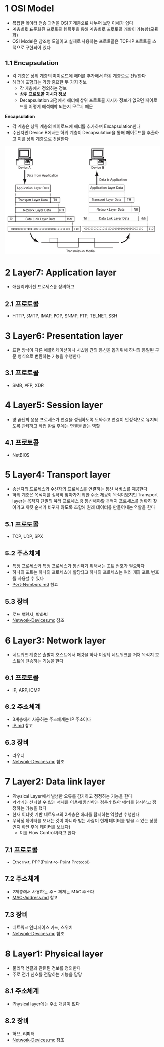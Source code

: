 # 1 OSI Model

* 복잡한 데이터 전송 과정을 OSI 7 계층으로 나누어 보면 이해가 쉽다
* 계층별로 표준화된 프로토콜 템플릿을 통해 계층별로 프로토콜 개발이 가능함(모듈화)
* OSI Model은 참조형 모델이고 실제로 사용하는 프로토콜은 TCP-IP 프로토콜 스택으로 구현되어 있다



## 1.1 Encapsulation

* 각 계층은 상위 계층의 페이로드에 헤더를 추가해서 하위 계층으로 전달한다
* 헤더에 포함되는 가장 중요한 두 가지 정보
  * 각 계층에서 정의하는 정보
  * **상위 프로토콜 지시자 정보**
  * Decapsulation 과정에서 헤더에 상위 프로토콜 지시자 정보가 없으면 페이로드를 어떻게 해석해야 되는지 모르기 때문



**Encapsulation**

* 각 계층은 상위 계층의 페이로드에 헤더를 추가하며 Encapsulation한다
* 수신자인 Device B에서는 하위 계층이 Decapsulation을 통해 페이로드를 추출하고 이를 상위 계층으로 전달한다

![image-20220722100609724](images/image-20220722100609724.png)

# 2 Layer7: Application layer

* 애플리케이션 프로세스를 정의하고 



## 2.1 프로토콜

* HTTP, SMTP, IMAP, POP, SNMP, FTP, TELNET, SSH

# 3 Layer6: Presentation layer

* 표현 방식이 다른 애플리케이션이나 시스템 간의 통신을 돕기위해 하나의 통일된 구문 형식으로 변환하는 기능을 수행한다



## 3.1 프로토콜

* SMB, AFP, XDR

# 4 Layer5: Session layer

* 양 끝단의 응용 프로세스가 연결을 성립하도록 도와주고 연결이 안정적으로 유지되도록 관리하고 작업 완료 후에는 연결을 끊는 역할



## 4.1 프로토콜

* NetBIOS

# 5 Layer4: Transport layer

* 송신자의 프로세스와 수신자의 프로세스를 연결하는 통신 서비스를 제공한다
* 하위 계층은 목적지를 정확히 찾아가기 위한 주소 제공이 목적이였지만 Transport layer는 목적지 단말의 여러 프로세스 중 통신해야할 목적지 프로세스를 정확히 찾아가고 패킷 순서가 바뀌지 않도록 조합해 원래 데이터를 만들어내는 역할을 한다



## 5.1 프로토콜

* TCP, UDP, SPX



## 5.2 주소체계

* 특정 프로세스와 특정 프로세스가 통신하기 위해서는 포트 번호가 필요하다
* 하나의 포트는 하나의 프로세스에 할당되고 하나의 프로세스는 여러 개의 포트 번호를 사용할 수 있다
* [Port-Numbers.md](../Port-Numbers/Port-Numbers.md) 참고



## 5.3 장비

* 로드 밸런서, 방화벽
* [Network-Devices.md](../Network-Devices/Network-Devices.md) 참조

# 6 Layer3: Network layer

* 네트워크 계층은 출발지 호스트에서 패킷을 하나 이상의 네트워크를 거쳐 목적지 호스트에 전송하는 기능을 한다 



## 6.1 프로토콜

* IP, ARP, ICMP



## 6.2 주소체계

* 3계층에서 사용하는 주소체계는 IP 주소이다
* [IP.md](../Protocol/IP/IP.md) 참고



## 6.3 장비

* 라우터
* [Network-Devices.md](../Network-Devices/Network-Devices.md) 참조

# 7 Layer2: Data link layer

* Physical Layer에서 발생한 오류를 감지하고 정정하는 기능을 한다
* 과거에는 신뢰할 수 없는 매체를 이용해 통신하는 경우가 많아 에러를 탐지하고 정정하는 기능을 했다
* 현재 이더넷 기반 네트워크의 2계층은 에러를 탐지하는 역할만 수행한다
* 무작정 데이터를 보내는 것이 아니라 받는 사람이 현재 데이터를 받을 수 있는 상황인지 확인 후에 데이터를 보낸다(
  * 이를 Flow Control이라고 한다




## 7.1 프로토콜

* Ethernet, PPP(Point-to-Point Protocol)



## 7.2 주소체계

* 2계층에서 사용하는 주소 체계는 MAC 주소다
* [MAC-Address.md](../MAC-Address/MAC-Address.md) 참고





## 7.3 장비

* 네트워크 인터페이스 카드, 스위치
* [Network-Devices.md](../Network-Devices/Network-Devices.md) 참조

# 8 Layer1: Physical layer

* 물리적 연결과 관련된 정보를 정의한다
* 주로 전기 신호를 전달하는 기능을 담당



## 8.1 주소체계

* Physical layer에는 주소 개념이 없다



## 8.2 장비

* 허브, 리피터
* [Network-Devices.md](../Network-Devices/Network-Devices.md) 참조
